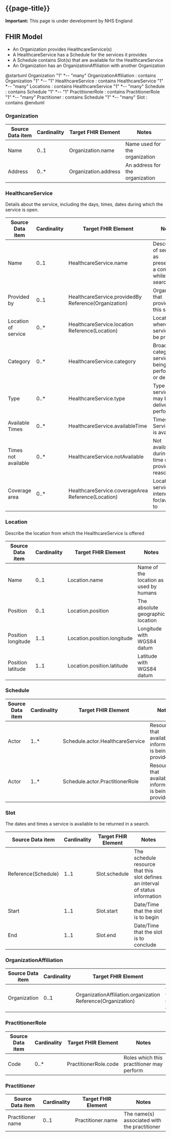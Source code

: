 ## {{page-title}}
    
  <div markdown="span" class="alert alert-warning" role="alert"><i class="fa fa-warning"></i><b> Important:</b> This page is under development by NHS England</div>

## FHIR Model

- An Organization provides HealthcareService(s)
- A HealthcareService has a Schedule for the services it provides
- A Schedule contains Slot(s) that are available for the HealthcareService
- An Organization has an OrganizationAffiliation with another Organization

<plantuml>
@startuml
Organization "1" *-- "many" OrganizationAffiliation : contains
Organization "1" *-- "1" HealthcareService : contains
HealthcareService "1" *-- "many" Locations : contains
HealthcareService "1" *-- "many" Schedule : contains
Schedule "1" *-- "1" PractitionerRole : contains
PractitionerRole "1" *-- "many" Practitioner : contains
Schedule "1" *-- "many" Slot : contains
@enduml
</plantuml>

### Organization

<table class="assets">
<thead>
  <tr>
    <th>Source Data item</th>
    <th>Cardinality</th>
    <th>Target FHIR Element</th>
    <th>Notes</th>
  </tr>
</thead>
<tbody>
  <tr>
    <td>Name</td>
    <td>0..1</td>
    <td>Organization.name</td>
    <td>Name used for the organization</td>
  </tr>
  <tr>
    <td>Address</td>
    <td>0..*</td>
    <td>Organization.address</td>
    <td>An address for the organization</td>
  </tr>
</tbody>
</table>

### HealthcareService

Details about the service, including the days, times, dates during which the service is open.

<table class="assets">
<thead>
  <tr>
    <th>Source Data item</th>
    <th>Cardinality</th>
    <th>Target FHIR Element</th>
    <th>Notes</th>
  </tr>
</thead>
<tbody>
  <tr>
    <td>Name</td>
    <td>0..1</td>
    <td>HealthcareService.name</td>
    <td>Description of service as presented to a consumer while searching</td>
  </tr>
  <tr>
    <td>Provided by</td>
    <td>0..1</td>
    <td>HealthcareService.providedBy Reference(Organization)</td>
    <td>Organization that provides this service</td>
  </tr>
  <tr>
    <td>Location of service</td>
    <td>0..*</td>
    <td>HealthcareService.location Reference(Location)</td>
    <td>Location(s) where service may be provided</td>
  </tr>
  <tr>
    <td>Category</td>
    <td>0..*</td>
    <td>HealthcareService.category</td>
    <td>Broad category of service being performed or delivered</td>
  </tr>
  <tr>
    <td>Type</td>
    <td>0..*</td>
    <td>HealthcareService.type</td>
    <td>Type of service that may be delivered or performed</td>
  </tr>
  <tr>
    <td>Available Times</td>
    <td>0..*</td>
    <td>HealthcareService.availableTime</td>
    <td>Times the Service Site is available</td>
  </tr>
  <tr>
    <td>Times not available</td>
    <td>0..*</td>
    <td>HealthcareService.notAvailable</td>
    <td>Not available during this time due to provided reason</td>
  </tr>
  <tr>
    <td>Coverage area</td>
    <td>0..*</td>
    <td>HealthcareService.coverageArea Reference(Location)</td>
    <td>Location(s) service is intended for/available to</td>
  </tr>
</tbody>
</table>

### Location

Describe the location from which the HealthcareService is offered

<table class="assets">
<thead>
  <tr>
    <th>Source Data item</th>
    <th>Cardinality</th>
    <th>Target FHIR Element</th>
    <th>Notes</th>
  </tr>
</thead>
<tbody>
  <tr>
    <td>Name</td>
    <td>0..1</td>
    <td>Location.name</td>
    <td>Name of the location as used by humans</td>
  </tr>
  <tr>
    <td>Position</td>
    <td>0..1</td>
    <td>Location.position</td>
    <td>The absolute geographic location</td>
  </tr>
  <tr>
    <td>Position longitude</td>
    <td>1..1</td>
    <td>Location.position.longitude</td>
    <td>Longitude with WGS84 datum</td>
  </tr>
  <tr>
    <td>Position latitude</td>
    <td>1..1</td>
    <td>Location.position.latitude</td>
    <td>Latitude with WGS84 datum</td>
  </tr>
</tbody>
</table>

### Schedule

<table class="assets">
<thead>
  <tr>
    <th>Source Data item</th>
    <th>Cardinality</th>
    <th>Target FHIR Element</th>
    <th>Notes</th>
  </tr>
</thead>
<tbody>
  <tr>
    <td>Actor</td>
    <td>1..*</td>
    <td>Schedule.actor.HealthcareService</td>
    <td>Resource(s) that availability information is being provided for</td>
  </tr>
  <tr>
    <td>Actor</td>
    <td>1..*</td>
    <td>Schedule.actor.PractitionerRole</td>
    <td>Resource(s) that availability information is being provided for</td>
  </tr>
</tbody>
</table>

### Slot

The dates and times a service is available to be returned in a search.

<table class="assets">
<thead>
  <tr>
    <th>Source Data item</th>
    <th>Cardinality</th>
    <th>Target FHIR Element</th>
    <th>Notes</th>
  </tr>
</thead>
<tbody>
  <tr>
    <td>Reference(Schedule)</td>
    <td>1..1</td>
    <td>Slot.schedule</td>
    <td>The schedule resource that this slot defines an interval of status information</td>
  </tr>
  <tr>
    <td>Start</td>
    <td>1..1</td>
    <td>Slot.start</td>
    <td>Date/Time that the slot is to begin</td>
  </tr>
  <tr>
    <td>End</td>
    <td>1..1</td>
    <td>Slot.end</td>
    <td>Date/Time that the slot is to conclude</td>
  </tr>
</tbody>
</table>

### OrganizationAffiliation

<table class="assets">
<thead>
  <tr>
    <th>Source Data item</th>
    <th>Cardinality</th>
    <th>Target FHIR Element</th>
    <th>Notes</th>
  </tr>
</thead>
<tbody>
  <tr>
    <td>Organization</td>
    <td>0..1</td>
    <td>OrganizationAffiliation.organization Reference(Organization)</td>
    <td>Organization where the role is available</td>
  </tr>
</tbody>
</table>

### PractitionerRole

<table class="assets">
<thead>
  <tr>
    <th>Source Data item</th>
    <th>Cardinality</th>
    <th>Target FHIR Element</th>
    <th>Notes</th>
  </tr>
</thead>
<tbody>
  <tr>
    <td>Code</td>
    <td>0..*</td>
    <td>PractitionerRole.code</td>
    <td>Roles which this practitioner may perform</td>
  </tr>
</tbody>
</table>

### Practitioner

<table class="assets">
<thead>
  <tr>
    <th>Source Data item</th>
    <th>Cardinality</th>
    <th>Target FHIR Element</th>
    <th>Notes</th>
  </tr>
</thead>
<tbody>
  <tr>
    <td>Practitioner name</td>
    <td>0..1</td>
    <td>Practitioner.name</td>
    <td>The name(s) associated with the practitioner</td>
  </tr>
</tbody>
</table>